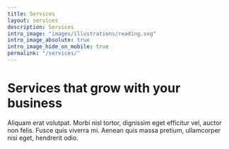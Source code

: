 ```yaml
---
title: Services
layout: services
description: Services
intro_image: "images/illustrations/reading.svg"
intro_image_absolute: true
intro_image_hide_on_mobile: true
permalink: "/services/"
---
```


# Services that grow with your business

Aliquam erat volutpat. Morbi nisl tortor, dignissim eget efficitur vel, auctor non felis. Fusce quis viverra mi. Aenean quis massa pretium, ullamcorper nisi eget, hendrerit odio.
